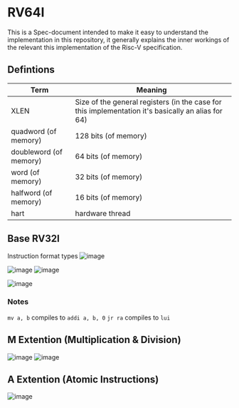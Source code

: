 # RV64I
This is a Spec-document intended to make it easy to understand the implementation in this repository, it generally explains the inner workings of the relevant this implementation of the Risc-V specification.

## Defintions

| Term | Meaning |
| ---- | ------- |
| XLEN | Size of the general registers (in the case for this implementation it's basically an alias for 64) |
| quadword (of memory) | 128 bits (of memory) |
| doubleword (of memory) | 64 bits (of memory) |
| word (of memory) | 32 bits (of memory) |
| halfword (of memory) | 16 bits (of memory) |
| hart | hardware thread |

## Base RV32I
Instruction format types
![image](https://github.com/user-attachments/assets/84959e68-486c-4e30-b662-011dba15cf40)

![image](https://github.com/user-attachments/assets/dd3f1743-16d4-4995-85a2-0c31aa02e0b7)
![image](https://github.com/user-attachments/assets/646b9a7b-2404-428b-b49c-8aabda9d681b)

![image](https://github.com/user-attachments/assets/8aa173d4-d4f0-4d32-b5ed-3aa4096f882e)

### Notes
`mv a, b` compiles to `addi a, b, 0`
`jr ra` compiles to `lui`

## M Extention (Multiplication & Division)
![image](https://github.com/user-attachments/assets/4febe4bf-791b-43ee-bfb1-1cf0efbc8810)
![image](https://github.com/user-attachments/assets/3d8e2204-9005-4d6e-9a30-316b967bf131)


## A Extention (Atomic Instructions)
![image](https://github.com/user-attachments/assets/9310543e-baff-4aae-9b64-82c475e09716)
